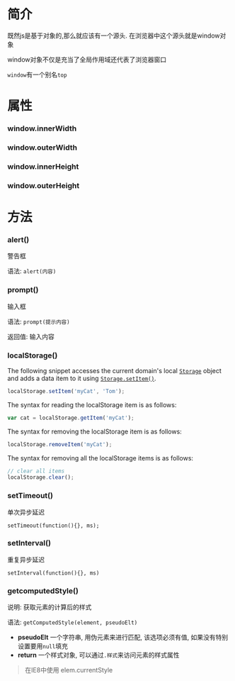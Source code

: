 # 简介

既然js是基于对象的,那么就应该有一个源头. 在浏览器中这个源头就是window对象

window对象不仅是充当了全局作用域还代表了浏览器窗口

`window`有一个别名`top`

# 属性

### window.innerWidth

### window.outerWidth

### window.innerHeight

### window.outerHeight

# 方法

### alert()

警告框

语法: `alert(内容)`

### prompt()

输入框

语法: `prompt(提示内容)`

返回值: 输入内容

### localStorage()

The following snippet accesses the current domain's local [`Storage`](https://developer.mozilla.org/en-US/docs/Web/API/Storage) object and adds a data item to it using [`Storage.setItem()`](https://developer.mozilla.org/en-US/docs/Web/API/Storage/setItem).

```js
localStorage.setItem('myCat', 'Tom');
```

The syntax for reading the localStorage item is as follows:

```js
var cat = localStorage.getItem('myCat');
```

The syntax for removing the localStorage item is as follows:

```js
localStorage.removeItem('myCat');
```

The syntax for removing all the localStorage items is as follows:

```js
// clear all items
localStorage.clear();
```

### setTimeout()

单次异步延迟

`setTimeout(function(){}, ms);`

### setInterval()

重复异步延迟

`setInterval(function(){}, ms)`

### getcomputedStyle()

说明: 获取元素的计算后的样式

语法: `getComputedStyle(element, pseudoElt)`

- **pseudoElt** 一个字符串, 用伪元素来进行匹配, 该选项必须有值, 如果没有特别设置要用`null`填充
- **return** 一个样式对象, 可以通过`.样式`来访问元素的样式属性

> 在IE8中使用 elem.currentStyle

